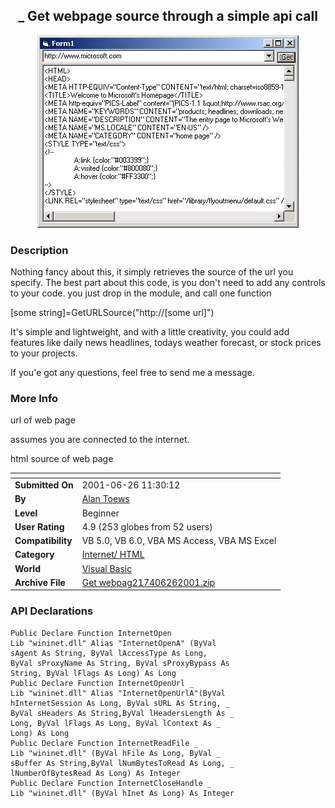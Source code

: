 ﻿<div align="center">

## \_ Get webpage source through a simple api call

<img src="PIC2001626151343519.jpg">
</div>

### Description

Nothing fancy about this, it simply retrieves the source of the url you specify. The best part about this code, is you don't need to add any controls to your code. you just drop in the module, and call one function

[some string]=GetURLSource("http://[some url]")

It's simple and lightweight, and with a little creativity, you could add features like daily news headlines, todays weather forecast, or stock prices to your projects.

If you'e got any questions, feel free to send me a message.
 
### More Info
 
url of web page

assumes you are connected to the internet.

html source of web page


<span>             |<span>
---                |---
**Submitted On**   |2001-06-26 11:30:12
**By**             |[Alan Toews](https://github.com/Planet-Source-Code/PSCIndex/blob/master/ByAuthor/alan-toews.md)
**Level**          |Beginner
**User Rating**    |4.9 (253 globes from 52 users)
**Compatibility**  |VB 5\.0, VB 6\.0, VBA MS Access, VBA MS Excel
**Category**       |[Internet/ HTML](https://github.com/Planet-Source-Code/PSCIndex/blob/master/ByCategory/internet-html__1-34.md)
**World**          |[Visual Basic](https://github.com/Planet-Source-Code/PSCIndex/blob/master/ByWorld/visual-basic.md)
**Archive File**   |[Get webpag217406262001\.zip](https://github.com/Planet-Source-Code/alan-toews-get-webpage-source-through-a-simple-api-call__1-24465/archive/master.zip)

### API Declarations

```
Public Declare Function InternetOpen
Lib "wininet.dll" Alias "InternetOpenA" (ByVal
sAgent As String, ByVal lAccessType As Long,
ByVal sProxyName As String, ByVal sProxyBypass As
String, ByVal lFlags As Long) As Long
Public Declare Function InternetOpenUrl _
Lib "wininet.dll" Alias "InternetOpenUrlA"(ByVal
hInternetSession As Long, ByVal sURL As String, _
ByVal sHeaders As String,ByVal lHeadersLength As _
Long, ByVal lFlags As Long, ByVal lContext As _
Long) As Long
Public Declare Function InternetReadFile _
Lib "wininet.dll" (ByVal hFile As Long, ByVal _
sBuffer As String,ByVal lNumBytesToRead As Long, _
lNumberOfBytesRead As Long) As Integer
Public Declare Function InternetCloseHandle _
Lib "wininet.dll" (ByVal hInet As Long) As Integer
```





